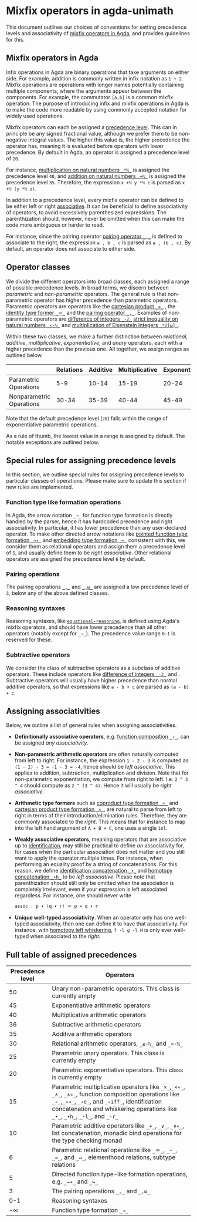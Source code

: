 # Mixfix operators in agda-unimath

This document outlines our choices of conventions for setting precedence levels
and associativity of
[mixfix operators in Agda](https://agda.readthedocs.io/en/v2.6.3.20230805/language/mixfix-operators.html),
and provides guidelines for this.

## Mixfix operators in Agda

Infix operations in Agda are binary operations that take arguments on either
side. For example, addition is commonly written in infix notation as `1 + 2`.
Mixfix operations are operations with longer names potentially containing
multiple components, where the arguments appear between the components. For
example, the commutator `[a,b]` is a common mixfix operation. The purpose of
introducing infix and mixfix operations in Agda is to make the code more
readable by using commonly accepted notation for widely used operations.

Mixfix operators can each be assigned a
[precedence level](https://agda.readthedocs.io/en/v2.6.3.20230805/language/mixfix-operators.html#precedence).
This can in principle be any signed fractional value, although we prefer them to
be non-negative integral values. The higher this value is, the higher precedence
the operator has, meaning it is evaluated before operators with lower
precedence. By default in Agda, an operator is assigned a precedence level of
`20`.

For instance,
[multiplication on natural numbers `_*ℕ_`](elementary-number-theory.multiplication-natural-numbers.md)
is assigned the precedence level `40`, and
[addition on natural numbers `_+ℕ_`](elementary-number-theory.addition-natural-numbers.md)
is assigned the precedence level `35`. Therefore, the expression `x +ℕ y *ℕ z`
is parsed as `x +ℕ (y *ℕ z)`.

In addition to a precedence level, every mixfix operator can be defined to be
either left or right
[associative](https://agda.readthedocs.io/en/v2.6.3.20230805/language/mixfix-operators.html#associativity).
It can be beneficial to define associativity of operators, to avoid excessively
parenthesized expressions. The parenthization should, however, never be omitted
when this can make the code more ambiguous or harder to read.

For instance, since the pairing operator
[pairing operator `_,_`](foundation.dependent-pair-types.md) is defined to
associate to the right, the expression `a , b , c` is parsed as `a , (b , c)`.
By default, an operator does not associate to either side.

## Operator classes

We divide the different operators into broad classes, each assigned a range of
possible precedence levels. In broad terms, we discern between _parametric_ and
_non-parametric_ operators. The general rule is that non-parametric operator has
higher precedence than parametric operators. Parametric operators are operators
like the [cartesian product `_×_`](foundation-core.cartesian-product-types.md) ,
the [identity type former `_＝_`](foundation-core.identity-types.md) and the
[pairing operator `_,_`](foundation.dependent-pair-types.md). Examples of
non-parametric operators are
[difference of integers `_-ℤ_`](elementary-number-theory.difference-integers.md)
[strict inequality on natural numbers `_<-ℕ_`](elementary-number-theory.strict-inequality-natural-numbers.md)
and
[multiplication of Eisenstein integers `_*ℤ[ω]_`](commutative-algebra.eisenstein-integers.md).

Within these two classes, we make a further distinction between _relational_,
_additive_, _multiplicative_, _exponentiative_, and _unary_ operators, each with
a higher precedence than the previous one. All together, we assign ranges as
outlined below.

|                          | Relations | Additive | Multiplicative | Exponentiative | Unary |
| ------------------------ | --------- | -------- | -------------- | -------------- | ----- |
| Parametric Operations    | 5-9       | 10-14    | 15-19          | 20-24          | 25-29 |
| Nonparametric Operations | 30-34     | 35-39    | 40-44          | 45-49          | 50-54 |

Note that the default precedence level (`20`) falls within the range of
exponentiative parametric operations.

As a rule of thumb, the lowest value in a range is assigned by default. The
notable exceptions are outlined below.

## Special rules for assigning precedence levels

In this section, we outline special rules for assigning precedence levels to
particular classes of operations. Please make sure to update this section if new
rules are implemented.

### Function type like formation operations

In Agda, the arrow notation `_→_` for function type formation is directly
handled by the parser, hence it has hardcoded precedence and right
associativity. In particular, it has lower precedence than any user-declared
operator. To make other directed arrow notations like
[pointed function type formation `_→∗_`](structured-types.pointed-maps.md) and
[embedding type formation `_↪_`](foundation-core.embeddings.md) consistent with
this, we consider them as relational operators and assign them a precedence
level of `5`, and usually define them to be _right associative_. Other
relational operators are assigned the precedence level `6` by default.

### Pairing operations

The pairing operations [`_,_`](foundation.dependent-pair-types.md) and
[`_,ω_`](foundation.large-dependent-pair-types.md) are assigned a low precedence
level of `3`, below any of the above defined classes.

### Reasoning syntaxes

Reasoning syntaxes, like
[`equational-reasoning`](foundation-core.identity-types.md), is defined using
Agda's mixfix operators, and should have lower precedence than all other
operators (notably except for `_→_`). The precedence value range `0-1` is
reserved for these.

### Subtractive operators

We consider the class of subtractive operators as a subclass of additive
operators. These include operators like
[difference of integers `_-ℤ_`](elementary-number-theory.difference-integers.md)
and . Subtractive operators will usually have higher precedence than normal
additive operators, so that expressions like `a - b + c` are parsed as
`(a - b) + c`.

## Assigning associativities

Below, we outline a list of general rules when assigning associativities.

- **Definitionally associative operators**, e.g.
  [function composition `_∘_`](foundation-core.function-types.md), can be
  assigned _any associativity_.

- **Non-parametric arithmetic operators** are often naturally computed from left
  to right. For instance, the expression `1 - 2 - 3` is computed as
  `(1 - 2) - 3 = -1 - 3 = -4`, hence should be _left associative_. This applies
  to addition, subtraction, multiplication and division. Note that for
  non-parametric exponentiation, we compute from right to left. I.e. `2 ^ 3 ^ 4`
  should compute as `2 ^ (3 ^ 4)`. Hence it will usually be _right associative_.

- **Arithmetic type formers** such as
  [coproduct type formation `_+_`](foundation-core.coproduct-types.md) and
  [cartesian product type formation `_×_`](foundation-core.cartesian-product-types.md),
  are natural to parse from left to right in terms of their
  introduction/elimination rules. Therefore, they are commonly associated to the
  _right_. This means that for instance to map into the left hand argument of
  `A + B + C`, one uses a single `inl`.

- **Weakly associative operators**, meaning operators that are associative up to
  [identification](foundation-core.identity-types.md), may still be practical to
  define _an_ associativity for, for cases when the particular association does
  not matter and you still want to apply the operator multiple times. For
  instance, when performing an equality proof by a string of concatenations. For
  this reason, we define
  [identification concatenation `_∙_`](foundation-core.identity-types.md) and
  [homotopy concatenation `_∙h_`](foundation-core.homotopies.md) to be _left
  associative_. Please note that parenthization should still only be omitted
  when the association is completely irrelevant, even if your expression is left
  associated regardless. For instance, one should never write

  ```agda
  assoc : p ∙ (q ∙ r) ＝ p ∙ q ∙ r
  ```

- **Unique well-typed associativity**. When an operator only has one well-typed
  associativity, then one can define it to have that associativity. For
  instance, with [homotopy left whiskering](foundation-core.homotopies.md),
  `f ·l g ·l H` is only ever well-typed when associated to the _right_.

## Full table of assigned precedences

| Precedence level | Operators                                                                                                                                                                                                                                    |
| ---------------- | -------------------------------------------------------------------------------------------------------------------------------------------------------------------------------------------------------------------------------------------- |
| 50               | Unary non-parametric operators. This class is currently empty                                                                                                                                                                                |
| 45               | Exponentiative arithmetic operators                                                                                                                                                                                                          |
| 40               | Multiplicative arithmetic operators                                                                                                                                                                                                          |
| 36               | Subtractive arithmetic operators                                                                                                                                                                                                             |
| 35               | Additive arithmetic operators                                                                                                                                                                                                                |
| 30               | Relational arithmetic operators, `_≤-ℕ_` and `_<-ℕ_`                                                                                                                                                                                         |
| 25               | Parametric unary operators. This class is currently empty                                                                                                                                                                                    |
| 20               | Parametric exponentiative operators. This class is currently empty                                                                                                                                                                           |
| 15               | Parametric multiplicative operators like `_×_`,`_×∗_`, `_∧_`, `_∧∗_`, function composition operations like `_∘_`,`_∘∗_`, `_∘e_`, and `_∘iff_`, identification concatenation and whiskering operations like `_∙_`, `_∙h_`, `_·l_`, and `_·r_` |
| 10               | Parametric additive operators like `_+_`, `_∨_`, `_∨∗_`, list concatenation, monadic bind operations for the type checking monad                                                                                                             |
| 6                | Parametric relational operations like `_＝_`, `_~_`, `_≃_`, and `_↔_`, elementhood relations, subtype relations                                                                                                                              |
| 5                | Directed function type-like formation operations, e.g. `_→∗_` and `_↪_`                                                                                                                                                                      |
| 3                | The pairing operations `_,_` and `_,ω_`                                                                                                                                                                                                      |
| 0-1              | Reasoning syntaxes                                                                                                                                                                                                                           |
| -∞               | Function type formation `_→_`                                                                                                                                                                                                                |
